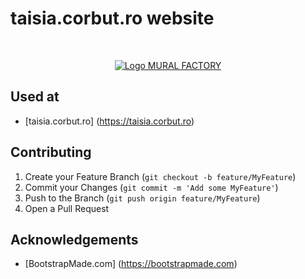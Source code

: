 # taisia.corbut.ro website

<!-- LOGO -->
<br />
<p align="center">
  <a href="https://taisia.corbut.ro">
    <img src="assets/img/navbar-logo-mural-factory.webp" alt="Logo MURAL FACTORY">
  </a>
</p>

## Used at
-   [taisia.corbut.ro] (https://taisia.corbut.ro)

## Contributing

1. Create your Feature Branch (`git checkout -b feature/MyFeature`)
2. Commit your Changes (`git commit -m 'Add some MyFeature'`)
3. Push to the Branch (`git push origin feature/MyFeature`)
4. Open a Pull Request

## Acknowledgements

-   [BootstrapMade.com] (https://bootstrapmade.com)